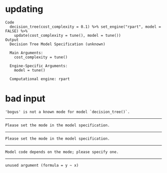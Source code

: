 # updating

    Code
      decision_tree(cost_complexity = 0.1) %>% set_engine("rpart", model = FALSE) %>%
        update(cost_complexity = tune(), model = tune())
    Output
      Decision Tree Model Specification (unknown)
      
      Main Arguments:
        cost_complexity = tune()
      
      Engine-Specific Arguments:
        model = tune()
      
      Computational engine: rpart 
      

# bad input

    'bogus' is not a known mode for model `decision_tree()`.

---

    Please set the mode in the model specification.

---

    Please set the mode in the model specification.

---

    Model code depends on the mode; please specify one.

---

    unused argument (formula = y ~ x)

